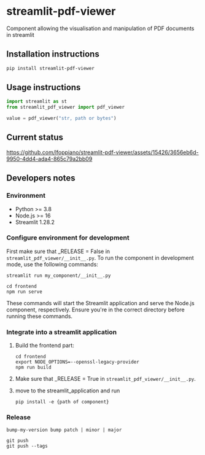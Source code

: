# streamlit-pdf-viewer

Component allowing the visualisation and manipulation of PDF documents in streamlit 

## Installation instructions

```sh
pip install streamlit-pdf-viewer
```

## Usage instructions

```python
import streamlit as st
from streamlit_pdf_viewer import pdf_viewer

value = pdf_viewer("str, path or bytes")
```


## Current status

https://github.com/lfoppiano/streamlit-pdf-viewer/assets/15426/3656eb6d-9950-4dd4-ada4-865c79a2bb09

## Developers notes

### Environment 
- Python >= 3.8
- Node.js >= 16
- Streamlit 1.28.2

### Configure environment for development

First make sure that _RELEASE = False in `streamlit_pdf_viewer/__init__.py`. 
To run the component in development mode, use the following commands:

```shell
streamlit run my_component/__init__.py

cd frontend
npm run serve
```

These commands will start the Streamlit application and serve the Node.js component, respectively. 
Ensure you're in the correct directory before running these commands.

### Integrate into a streamlit application

1. Build the frontend part: 

    ```shell
    cd frontend
    export NODE_OPTIONS=--openssl-legacy-provider
    npm run build 
    ```

1. Make sure that _RELEASE = True in `streamlit_pdf_viewer/__init__.py`.

2. move to the streamlit_application and run 

    ```shell
    pip install -e {path of component}
    ```

### Release 

```shell 
bump-my-version bump patch | minor | major
```

```shell
git push
git push --tags 
```
